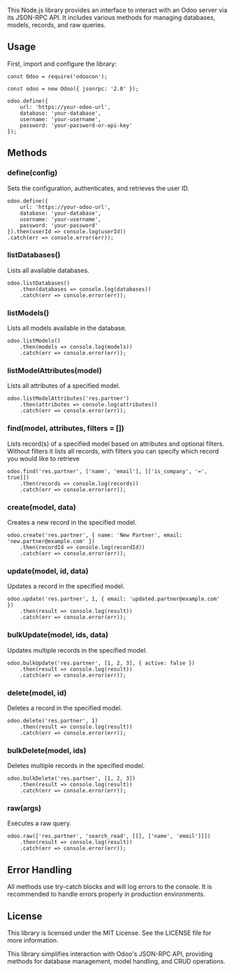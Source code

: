 This Node.js library provides an interface to interact with an Odoo server via its JSON-RPC API. It includes various methods for managing databases, models, records, and raw
queries.

## Usage

First, import and configure the library:

```
const Odoo = require('odoocon');

const odoo = new Odoo({ jsonrpc: '2.0' });

odoo.define({
    url: 'https://your-odoo-url',
    database: 'your-database',
    username: 'your-username',
    password: 'your-password-or-api-key'
});
```

## Methods

### define(config)

Sets the configuration, authenticates, and retrieves the user ID.

```
odoo.define({
    url: 'https://your-odoo-url',
    database: 'your-database',
    username: 'your-username',
    password: 'your-password'
}).then(userId => console.log(userId))
.catch(err => console.error(err));
```

### listDatabases()

Lists all available databases.

```
odoo.listDatabases()
    .then(databases => console.log(databases))
    .catch(err => console.error(err));
```

### listModels()

Lists all models available in the database.

```
odoo.listModels()
    .then(models => console.log(models))
    .catch(err => console.error(err));
```

### listModelAttributes(model)

Lists all attributes of a specified model.

```
odoo.listModelAttributes('res.partner')
    .then(attributes => console.log(attributes))
    .catch(err => console.error(err));
```

### find(model, attributes, filters = [])

Lists record(s) of a specified model based on attributes and optional filters. Without filters it lists all records, with filters you can specify which record you would like to
retrieve

```
odoo.find('res.partner', ['name', 'email'], [['is_company', '=', true]])
    .then(records => console.log(records))
    .catch(err => console.error(err));
```

### create(model, data)

Creates a new record in the specified model.

```
odoo.create('res.partner', { name: 'New Partner', email: 'new.partner@example.com' })
    .then(recordId => console.log(recordId))
    .catch(err => console.error(err));
```

### update(model, id, data)

Updates a record in the specified model.

```
odoo.update('res.partner', 1, { email: 'updated.partner@example.com' })
    .then(result => console.log(result))
    .catch(err => console.error(err));
```

### bulkUpdate(model, ids, data)

Updates multiple records in the specified model.

```
odoo.bulkUpdate('res.partner', [1, 2, 3], { active: false })
    .then(result => console.log(result))
    .catch(err => console.error(err));
```

### delete(model, id)

Deletes a record in the specified model.

```
odoo.delete('res.partner', 1)
    .then(result => console.log(result))
    .catch(err => console.error(err));
```

### bulkDelete(model, ids)

Deletes multiple records in the specified model.

```
odoo.bulkDelete('res.partner', [1, 2, 3])
    .then(result => console.log(result))
    .catch(err => console.error(err));
```

### raw(args)

Executes a raw query.

```
odoo.raw(['res.partner', 'search_read', [[], ['name', 'email']]])
    .then(result => console.log(result))
    .catch(err => console.error(err));
```

## Error Handling

All methods use try-catch blocks and will log errors to the console. It is recommended to handle errors properly in production environments.

## License

This library is licensed under the MIT License. See the LICENSE file for more information.

This library simplifies interaction with Odoo's JSON-RPC API, providing methods for database management, model handling, and CRUD operations.
